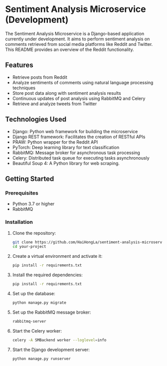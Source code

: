# Sentiment Analysis Microservice (Development)

The Sentiment Analysis Microservice is a Django-based application currently under development. It aims to perform sentiment analysis on comments retrieved from social media platforms like Reddit and Twitter. This README provides an overview of the Reddit functionality.

## Features

- Retrieve posts from Reddit
- Analyze sentiments of comments using natural language processing techniques
- Store post data along with sentiment analysis results
- Continuous updates of post analysis using RabbitMQ and Celery
- Retrieve and analyze tweets from Twitter

## Technologies Used

- Django: Python web framework for building the microservice
- Django REST framework: Facilitates the creation of RESTful APIs
- PRAW: Python wrapper for the Reddit API
- PyTorch: Deep learning library for text classification
- RabbitMQ: Message broker for asynchronous task processing
- Celery: Distributed task queue for executing tasks asynchronously
- Beautiful Soup 4: A Python library for web scraping.

## Getting Started

### Prerequisites

- Python 3.7 or higher
- RabbitMQ

### Installation

1. Clone the repository:

   ```bash
   git clone https://github.com/HaiHongLa/sentiment-analysis-microservice.git
   cd your-project
   ```
2. Create a virtual environment and activate it:

    ```bash
    pip install -r requirements.txt
    ```

3. Install the required dependencies:

    ```bash
    pip install -r requirements.txt
    ```

4. Set up the database:

    ```bash
    python manage.py migrate
    ```

5. Set up the RabbitMQ message broker:

    ```bash
    rabbitmq-server
    ```

6. Start the Celery worker:

    ```bash
    celery -A SMBackend worker --loglevel=info
    ```

7. Start the Django development server:

    ```bash
    python manage.py runserver
    ```

